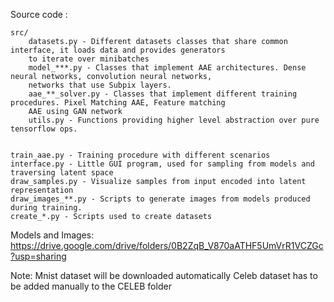 
Source code :  


    src/  
        datasets.py - Different datasets classes that share common interface, it loads data and provides generators
        to iterate over minibatches  
        model_***.py - Classes that implement AAE architectures. Dense neural networks, convolution neural networks,
        networks that use Subpix layers.  
        aae_**_solver.py - Classes that implement different training procedures. Pixel Matching AAE, Feature matching
        AAE using GAN network  
        utils.py - Functions providing higher level abstraction over pure tensorflow ops.  
        
        
    train_aae.py - Training procedure with different scenarios  
    interface.py - Little GUI program, used for sampling from models and traversing latent space  
    draw_samples.py - Visualize samples from input encoded into latent representation  
    draw_images_**.py - Scripts to generate images from models produced during training.  
    create_*.py - Scripts used to create datasets  
    
   Models and Images:
   https://drive.google.com/drive/folders/0B2ZqB_V870aATHF5UmVrR1VCZGc?usp=sharing
   
   Note:
   Mnist dataset will be downloaded automatically
   Celeb dataset has to be added manually to the CELEB folder
